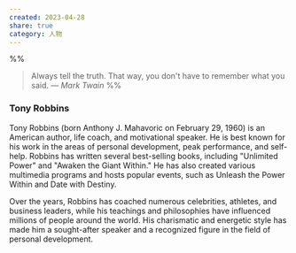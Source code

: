 ```yaml
---
created: 2023-04-28
share: true
category: 人物
---
```


%%
> Always tell the truth. That way, you don't have to remember what you said.
> — <cite>Mark Twain</cite>
%%

### Tony Robbins
Tony Robbins (born Anthony J. Mahavoric on February 29, 1960) is an American author, life coach, and motivational speaker. He is best known for his work in the areas of personal development, peak performance, and self-help. Robbins has written several best-selling books, including "Unlimited Power" and "Awaken the Giant Within." He has also created various multimedia programs and hosts popular events, such as Unleash the Power Within and Date with Destiny.

Over the years, Robbins has coached numerous celebrities, athletes, and business leaders, while his teachings and philosophies have influenced millions of people around the world. His charismatic and energetic style has made him a sought-after speaker and a recognized figure in the field of personal development.
